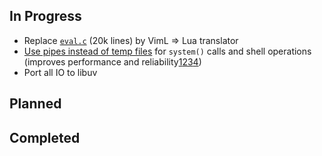 ## In Progress

* Replace [`eval.c`](https://github.com/neovim/neovim/blob/57cd2d661454cd6686c7d98cafa783ea94495fd5/src/eval.c) (20k lines) by VimL => Lua translator
* [Use pipes instead of temp files](https://github.com/neovim/neovim/issues/473) for `system()` calls and shell operations (improves performance and reliability[1](https://groups.google.com/d/msg/vim_use/JSXaM9YjWKo/HtHn36WFb_kJ)[2](https://groups.google.com/d/msg/vim_use/adD_-9yBCEU/Y0ul-OwXGpYJ)[3](https://github.com/mattn/gist-vim/issues/48#issuecomment-12916349)[4](https://groups.google.com/d/msg/vim_use/oU7y-hmQoNc/2qQnkPl6aKkJ))
* Port all IO to libuv

## Planned

## Completed